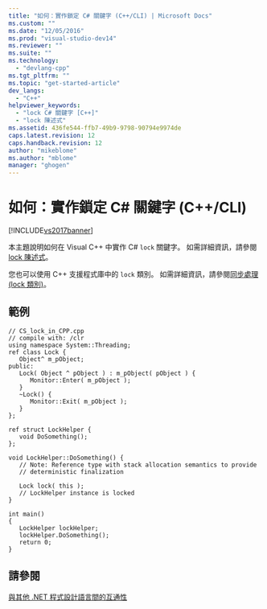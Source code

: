 ```yaml
---
title: "如何：實作鎖定 C# 關鍵字 (C++/CLI) | Microsoft Docs"
ms.custom: ""
ms.date: "12/05/2016"
ms.prod: "visual-studio-dev14"
ms.reviewer: ""
ms.suite: ""
ms.technology: 
  - "devlang-cpp"
ms.tgt_pltfrm: ""
ms.topic: "get-started-article"
dev_langs: 
  - "C++"
helpviewer_keywords: 
  - "lock C# 關鍵字 [C++]"
  - "lock 陳述式"
ms.assetid: 436fe544-ffb7-49b9-9798-90794e9974de
caps.latest.revision: 12
caps.handback.revision: 12
author: "mikeblome"
ms.author: "mblome"
manager: "ghogen"
---
```

# 如何：實作鎖定 C# 關鍵字 (C++/CLI)
[!INCLUDE[vs2017banner](../assembler/inline/includes/vs2017banner.md)]

本主題說明如何在 Visual C\+\+ 中實作 C\# `lock` 關鍵字。  如需詳細資訊，請參閱[lock 陳述式](../Topic/lock%20Statement%20\(C%23%20Reference\).md)。  
  
 您也可以使用 C\+\+ 支援程式庫中的 `lock` 類別。  如需詳細資訊，請參閱[同步處理 \(lock 類別\)](../dotnet/synchronization-lock-class.md)。  
  
## 範例  
  
```  
// CS_lock_in_CPP.cpp  
// compile with: /clr  
using namespace System::Threading;  
ref class Lock {  
   Object^ m_pObject;  
public:  
   Lock( Object ^ pObject ) : m_pObject( pObject ) {  
      Monitor::Enter( m_pObject );  
   }  
   ~Lock() {  
      Monitor::Exit( m_pObject );  
   }  
};  
  
ref struct LockHelper {  
   void DoSomething();  
};  
  
void LockHelper::DoSomething() {  
   // Note: Reference type with stack allocation semantics to provide   
   // deterministic finalization  
  
   Lock lock( this );     
   // LockHelper instance is locked  
}  
  
int main()  
{  
   LockHelper lockHelper;  
   lockHelper.DoSomething();  
   return 0;  
}  
```  
  
## 請參閱  
 [與其他 .NET 程式設計語言間的互通性](../dotnet/interoperability-with-other-dotnet-languages-cpp-cli.md)